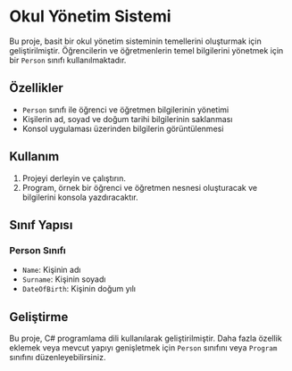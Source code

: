 # Okul Yönetim Sistemi

Bu proje, basit bir okul yönetim sisteminin temellerini oluşturmak için geliştirilmiştir. Öğrencilerin ve öğretmenlerin temel bilgilerini yönetmek için bir `Person` sınıfı kullanılmaktadır.

## Özellikler

- `Person` sınıfı ile öğrenci ve öğretmen bilgilerinin yönetimi
- Kişilerin ad, soyad ve doğum tarihi bilgilerinin saklanması
- Konsol uygulaması üzerinden bilgilerin görüntülenmesi

## Kullanım

1. Projeyi derleyin ve çalıştırın.
2. Program, örnek bir öğrenci ve öğretmen nesnesi oluşturacak ve bilgilerini konsola yazdıracaktır.

## Sınıf Yapısı

### Person Sınıfı

- `Name`: Kişinin adı
- `Surname`: Kişinin soyadı
- `DateOfBirth`: Kişinin doğum yılı

## Geliştirme

Bu proje, C# programlama dili kullanılarak geliştirilmiştir. Daha fazla özellik eklemek veya mevcut yapıyı genişletmek için `Person` sınıfını veya `Program` sınıfını düzenleyebilirsiniz.
